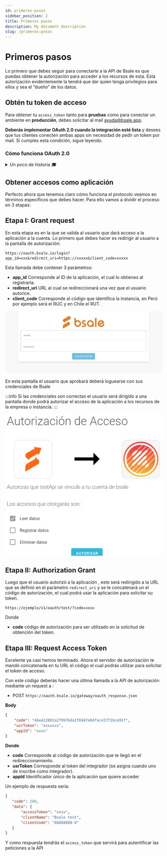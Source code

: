 ```yaml
---
id: primeros-pasos
sidebar_position: 2
title: Primeros pasos
description: My document description
slug: /primeros-pasos
---
```


# Primeros pasos

Lo primero que debes seguir para conectarte a la API de Bsale es que puedas obtener la autorización para acceder a los recursos de esta. Esta autorización evidentemente la tendrá que dar quien tenga privilegios para ellos y sea el “dueño” de los datos.

## Obtén tu token de acceso

Para obtener tu `access_token` tanto para **pruebas** como para conectar un ambiente en **producción**, debes solicitar al mail ayuda@bsale.app.

**Deberás implementar OAuth 2.0 cuando la integración esté lista** y desees que tus clientes conecten ambas apps sin necesidad de pedir un token por mail. 
Si cumples esta condición, sigue leyendo.

### Cómo funciona OAuth 2.0

<details>
  <summary>Un poco de historia 🎓 </summary>
  <div>
    <div>OAuth es un estándar abierto que permite la autorización segura mediante el uso de un API. En la actualidad se usa desde octubre de 2012, en su versión OAuth 2.0 donde sus principales mejoras son que ahora proporciona flujos de autorización para aplicaciones web, de escritorio, teléfonos móviles. Actualmente servicios como Google, Facebook, Azure Active Directory, Github solo admiten el protocolo OAuth 2.0.<br/>
    Recordemos que OAuth 2.0 es realmente un framework de autorización, que lo que hace es permitir que las aplicaciones obtengan acceso limitado a las cuentas de usuario de algunos servicios como la API de Bsale. Su funcionamiento básicamente consiste en delegar el permiso de autenticación del usuario al servicio que gestiona dichas cuentas, de modo que es el propio servicio, quien otorga acceso a las aplicaciones de terceros
    </div>
    <br/>
    <details>
      <summary>
        Este protocolo cuenta con <b>3 componentes básicos</b> que interactúan en el proceso de autorización:
      </summary>
      <div><table>
<tbody>
  <tr>
    <td><b>Cliente</b></td>
    <td>Es la aplicación que quiere acceder a un a instancia de Bsale, mediante el “consumo” de los “Endpoints” contenidos en la API de BSale</td>
  </tr>
  <tr>
    <td><b>Usuario</b></td>
    <td>El usuario es quien autoriza a la aplicación a acceder a  su instancia, mediante una pantalla en el mismo Bsale. Es importante tener presente que el usuario deberá loguearse en Bsale, para dar esta autorización.</td>
  </tr>
  <tr>
    <td><b>Servidor</b></td>
    <td>El servidor de autorización recibe las peticiones de acceso de aplicaciones que desean usar el inicio de sesión Bsale. Este servidor se encarga de verificar la identidad del usuario y del servicio que solicita acceso, permitiendo o denegando la solicitud, luego de lo cual enviará al solicitante un código de autorización, con el cual podrá solicitar el token de acceso definitivo</td>
  </tr>
</tbody>
</table>
      </div>
    </details>
  </div>
</details>


## Obtener accesos como aplicación

Perfecto ahora que tenemos claro cómo funciona el protocolo veamos en términos específicos que debes hacer.
Para ello vamos a dividir el proceso en 3 etapas:

## Etapa I: Grant request
En esta etapa es en la que se valida al usuario que dará acceso a la aplicación a la cuenta. Lo primero que debes hacer es  redirigir al usuario a la pantalla de autorización:

```curl
https://oauth.bsale.io/login?app_id=xxx&redirect_uri=https://xxxxx&client_code=xxxxx
```

Esta llamada debe contener  3 parámetros:

- **app_id** Corresponde  al ID de la aplicación, el cual lo obtienes al registrarla.
- **redirect_uri** URL al cual se redireccionará  una vez que el usuario autorice.
- **client_code** Corresponde al código que identifica la instancia, en Perú por ejemplo será el RUC y en Chile el RUT.
  
![img alt](/img/loginOauth.png)

En esta pantalla el usuario que aprobará deberá loguearse con sus credenciales de Bsale

:::info
Si las credenciales son correctas el usuario será dirigido a una pantalla donde podrá autorizar el acceso de  la aplicación a los recursos de la empresa o instancia.
:::

![img alt](/img/authOauth..png)

## Etapa II: Authorization Grant
Luego que el usuario autorizó a la aplicación , este será redirigido a la URL que se definió en el parámetro `redirect_uri` y se le concatenará un el código de autorización, el cual podrá usar la aplicación para solicitar su token.

```curl
https://ejemplo/v1/oauth/test/?code=xxxx
```
Donde
- **code** código de autorización para ser utilizado en la solicitud de obtención del token.

## Etapa III: Request Access Token
Excelente ya casi hemos terminado. Ahora   el servidor de autorización te mandó concatenada en tu URL el código el cual podrás utilizar para solicitar el token de acceso.

Con este código deberás hacer una última llamada a la API de autorización mediante un request a :

- POST `https://oauth.bsale.io/gateway/oauth_response.json`

**Body**
```json
{
    "code": "4be422802a2f9976da1f6947e04fac437f1bce91f",
    "usrToken": "xxxxxxx",
    "appId": "xxxx"
}
```
**Donde**
- **code** Corresponde al código de autorización que te llegó en el redireccionamiento.
- **usrToken** Corresponde al token  del integrador (se asigna cuando uno de inscribe como integrador).
- **appId** Identificador único de la aplicación que quiere acceder

Un ejemplo de respuesta sería:

```json
{
   "code": 200,
   "data": {
       "accessToken": "xxxx",
       "clientName": "Bsale test",
       "clientCode": "88888888-8"
   }
}
```

Y como respuesta tendrás el `access_token` que servirá para autentificar las peticiones a la API